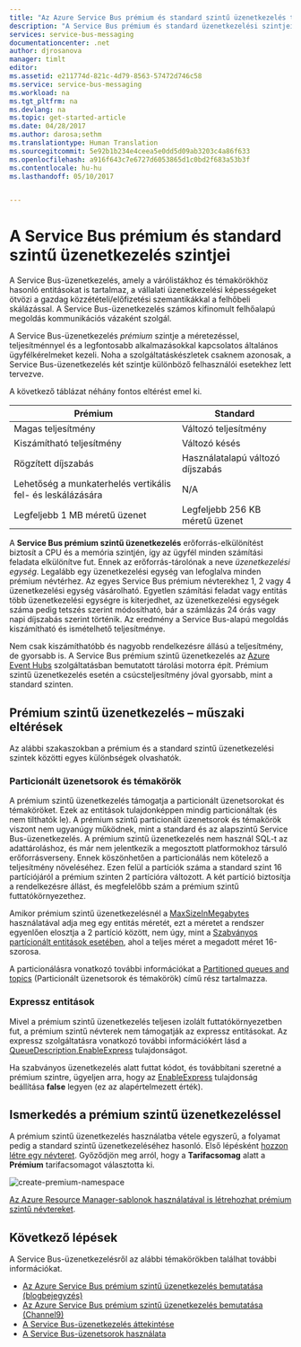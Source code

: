```yaml
---
title: "Az Azure Service Bus prémium és standard szintű üzenetkezelés tarifacsomagjainak áttekintése | Microsoft Docs"
description: "A Service Bus prémium és standard üzenetkezelési szintjei"
services: service-bus-messaging
documentationcenter: .net
author: djrosanova
manager: timlt
editor: 
ms.assetid: e211774d-821c-4d79-8563-57472d746c58
ms.service: service-bus-messaging
ms.workload: na
ms.tgt_pltfrm: na
ms.devlang: na
ms.topic: get-started-article
ms.date: 04/28/2017
ms.author: darosa;sethm
ms.translationtype: Human Translation
ms.sourcegitcommit: 5e92b1b234e4ceea5e0dd5d09ab3203c4a86f633
ms.openlocfilehash: a916f643c7e6727d6053865d1c0bd2f683a53b3f
ms.contentlocale: hu-hu
ms.lasthandoff: 05/10/2017


---
```

# <a name="service-bus-premium-and-standard-messaging-tiers"></a>A Service Bus prémium és standard szintű üzenetkezelés szintjei

A Service Bus-üzenetkezelés, amely a várólistákhoz és témakörökhöz hasonló entitásokat is tartalmaz, a vállalati üzenetkezelési képességeket ötvözi a gazdag közzétételi/előfizetési szemantikákkal a felhőbeli skálázással. A Service Bus-üzenetkezelés számos kifinomult felhőalapú megoldás kommunikációs vázaként szolgál.

A Service Bus-üzenetkezelés *prémium* szintje a méretezéssel, teljesítménnyel és a legfontosabb alkalmazásokkal kapcsolatos általános ügyfélkérelmeket kezeli. Noha a szolgáltatáskészletek csaknem azonosak, a Service Bus-üzenetkezelés két szintje különböző felhasználói esetekhez lett tervezve.

A következő táblázat néhány fontos eltérést emel ki.

| Prémium | Standard |
| --- | --- |
| Magas teljesítmény |Változó teljesítmény |
| Kiszámítható teljesítmény |Változó késés |
| Rögzített díjszabás |Használatalapú változó díjszabás |
| Lehetőség a munkaterhelés vertikális fel- és leskálázására |N/A |
| Legfeljebb 1 MB méretű üzenet |Legfeljebb 256 KB méretű üzenet |

A **Service Bus prémium szintű üzenetkezelés** erőforrás-elkülönítést biztosít a CPU és a memória szintjén, így az ügyfél minden számítási feladata elkülönítve fut. Ennek az erőforrás-tárolónak a neve *üzenetkezelési egység*. Legalább egy üzenetkezelési egység van lefoglalva minden prémium névtérhez. Az egyes Service Bus prémium névterekhez 1, 2 vagy 4 üzenetkezelési egység vásárolható. Egyetlen számítási feladat vagy entitás több üzenetkezelési egységre is kiterjedhet, az üzenetkezelési egységek száma pedig tetszés szerint módosítható, bár a számlázás 24 órás vagy napi díjszabás szerint történik. Az eredmény a Service Bus-alapú megoldás kiszámítható és ismételhető teljesítménye.

Nem csak kiszámíthatóbb és nagyobb rendelkezésre állású a teljesítmény, de gyorsabb is. A Service Bus prémium szintű üzenetkezelés az [Azure Event Hubs](https://azure.microsoft.com/services/event-hubs/) szolgáltatásban bemutatott tárolási motorra épít. Prémium szintű üzenetkezelés esetén a csúcsteljesítmény jóval gyorsabb, mint a standard szinten.

## <a name="premium-messaging-technical-differences"></a>Prémium szintű üzenetkezelés – műszaki eltérések

Az alábbi szakaszokban a prémium és a standard szintű üzenetkezelési szintek közötti egyes különbségek olvashatók.

### <a name="partitioned-queues-and-topics"></a>Particionált üzenetsorok és témakörök

A prémium szintű üzenetkezelés támogatja a particionált üzenetsorokat és témaköröket. Ezek az entitások tulajdonképpen mindig particionáltak (és nem tilthatók le). A prémium szintű particionált üzenetsorok és témakörök viszont nem ugyanúgy működnek, mint a standard és az alapszintű Service Bus-üzenetkezelés. A prémium szintű üzenetkezelés nem használ SQL-t az adattároláshoz, és már nem jelentkezik a megosztott platformokhoz társuló erőforrásverseny. Ennek köszönhetően a particionálás nem kötelező a teljesítmény növeléséhez. Ezen felül a partíciók száma a standard szint 16 partíciójáról a prémium szinten 2 partícióra változott. A két partíció biztosítja a rendelkezésre állást, és megfelelőbb szám a prémium szintű futtatókörnyezethez. 

Amikor prémium szintű üzenetkezelésnél a [MaxSizeInMegabytes](/dotnet/api/microsoft.servicebus.messaging.queuedescription.maxsizeinmegabytes#Microsoft_ServiceBus_Messaging_QueueDescription_MaxSizeInMegabytes) használatával adja meg egy entitás méretét, ezt a méretet a rendszer egyenlően elosztja a 2 partíció között, nem úgy, mint a [Szabványos partícionált entitások esetében](service-bus-partitioning.md#standard), ahol a teljes méret a megadott méret 16-szorosa. 

A particionálásra vonatkozó további információkat a [Partitioned queues and topics](service-bus-partitioning.md) (Particionált üzenetsorok és témakörök) című rész tartalmazza.

### <a name="express-entities"></a>Expressz entitások

Mivel a prémium szintű üzenetkezelés teljesen izolált futtatókörnyezetben fut, a prémium szintű névterek nem támogatják az expressz entitásokat. Az expressz szolgáltatásra vonatkozó további információkért lásd a [QueueDescription.EnableExpress](/dotnet/api/microsoft.servicebus.messaging.queuedescription.enableexpress#Microsoft_ServiceBus_Messaging_QueueDescription_EnableExpress) tulajdonságot.

Ha szabványos üzenetkezelés alatt futtat kódot, és továbbítani szeretné a prémium szintre, ügyeljen arra, hogy az [EnableExpress](/dotnet/api/microsoft.servicebus.messaging.queuedescription.enableexpress#Microsoft_ServiceBus_Messaging_QueueDescription_EnableExpress) tulajdonság beállítása **false** legyen (ez az alapértelmezett érték).

## <a name="get-started-with-premium-messaging"></a>Ismerkedés a prémium szintű üzenetkezeléssel

A prémium szintű üzenetkezelés használatba vétele egyszerű, a folyamat pedig a standard szintű üzenetkezeléséhez hasonló. Első lépésként [hozzon létre egy névteret](service-bus-create-namespace-portal.md). Győződjön meg arról, hogy a **Tarifacsomag** alatt a **Prémium** tarifacsomagot választotta ki.

![create-premium-namespace][create-premium-namespace]

[Az Azure Resource Manager-sablonok használatával is létrehozhat prémium szintű névtereket](https://azure.microsoft.com/en-us/resources/templates/101-servicebus-pn-ar/).


## <a name="next-steps"></a>Következő lépések

A Service Bus-üzenetkezelésről az alábbi témakörökben találhat további információkat.

* [Az Azure Service Bus prémium szintű üzenetkezelés bemutatása (blogbejegyzés)](http://azure.microsoft.com/blog/introducing-azure-service-bus-premium-messaging/)
* [Az Azure Service Bus prémium szintű üzenetkezelés bemutatása (Channel9)](https://channel9.msdn.com/Blogs/Subscribe/Introducing-Azure-Service-Bus-Premium-Messaging)
* [A Service Bus-üzenetkezelés áttekintése](service-bus-messaging-overview.md)
* [A Service Bus-üzenetsorok használata](service-bus-dotnet-get-started-with-queues.md)

<!--Image references-->

[create-premium-namespace]: ./media/service-bus-premium-messaging/select-premium-tier.png

